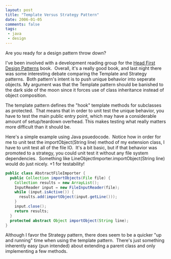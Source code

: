 ```yaml
---
layout: post
title: "Template Versus Strategy Pattern"
date: 2006-01-05
comments: false
tags:
 - java
 - design
---
```


Are you ready for a design pattern throw down?



I've been involved with a development reading group for the [Head First Design Patterns](http://www.oreilly.com/catalog/hfdesignpat/) book.  Overall, it's a really good book, and last night there was some interesting debate comparing the Template and Strategy patterns.  Both pattern's intent is to push unique behavior into seperate objects. My argument was that the Template pattern should be banished to the dark side of the moon since it forces use of class inheritance instead of object composition.



The template pattern defines the "hook" template methods for subclasses as protected.  That means that in order to unit test the unique behavior, you have to test the main public entry point, which may have a considerable amount of setup/teardown overhead. This makes testing what really matters more difficult than it should be.



Here's a simple example using Java psuedocode.  Notice how in order for me to unit test the importObject(String line) method of my extension class, I have to unit test all of the file IO.  It's a bit basic, but if that behavior was promoted to a strategy, you could unit test it without any file system dependencies.  Something like LineObjectImporter.importObject(String line) would do just nicely. +1 for testability!



```java
public class AbstractFileImporter {
  public Collection importObjects(File file) {
    Collection results = new ArrayList();
    InputReader input = new FileInputReader(file);
    while (input.isActive()) {
      results.add(importObject(input.getLine()));
    }
    input.close();
    return results;
  }
  protected abstract Object importObject(String line);
}
```

Although I favor the Strategy pattern, there does seem to be a quicker "up and running" time when using the template pattern.  There's just something inherently easy (pun intended) about extending a parent class and only implementing a few methods.
